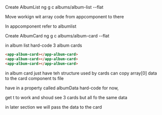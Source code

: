 Create AlbumList
ng g c albums/album-list --flat

Move workign wit array code from appcomponent to there

In appcomponent refer to albumlist

Create AlbumCard
ng g c albums/album-card --flat

in album list hard-code 3 album cards
```html
<app-album-card></app-album-card>
<app-album-card></app-album-card>
<app-album-card></app-album-card>
```

in album card just have teh structure used by cards
can copy array[0] data to the card component ts file

have in a property called albumData
hard-code for now,

get t to work and shoud see 3 cards but all fo the same data

in later section we will pass the data to the card
